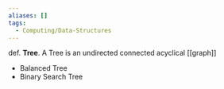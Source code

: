 ```yaml
---
aliases: []
tags:
  - Computing/Data-Structures
---
```

def. **Tree**. A Tree is an undirected connected acyclical [[graph]]
- Balanced Tree
- Binary Search Tree
